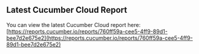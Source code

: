 ## Latest Cucumber Cloud Report
You can view the latest Cucumber Cloud report here:
[https://reports.cucumber.io/reports/760ff59a-cee5-4ff9-89d1-bee7d2e675e2](https://reports.cucumber.io/reports/760ff59a-cee5-4ff9-89d1-bee7d2e675e2)

